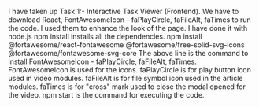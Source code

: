 I have taken up Task 1:- Interactive Task Viewer (Frontend). 
We have to download React, FontAwesomeIcon - faPlayCircle, faFileAlt, faTimes to run the code. I used them to enhance the look of the page.
I have done it with node.js
npm install installs all the dependencies.
npm install @fortawesome/react-fontawesome @fortawesome/free-solid-svg-icons @fortawesome/fontawesome-svg-core
The above line is the command to install FontAwesomeIcon - faPlayCircle, faFileAlt, faTimes.
FontAwesomeIcon is used for the icons.
faPlayCircle is for play button icon used in video modules.
faFileAlt is for file symbol icon used in the article modules.
faTimes is for "cross" mark used to close the modal opened for the video.
npm start is the command for executing the code.
